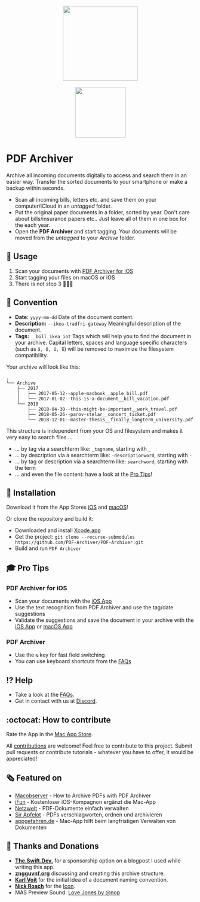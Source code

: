 <p align="center">
<a href="https://apps.apple.com/app/apple-store/id1433801905?pt=118993774&ct=GitHub&mt=8" target="itunes_store">
  <img src="assets/AppIcon.svg" width="200px">
</a>
<br>
<br>
<a href="https://apps.apple.com/app/apple-store/id1433801905?pt=118993774&ct=GitHub&mt=8">
<img src="https://linkmaker.itunes.apple.com/assets/shared/badges/en-us/appstore-lrg.svg" width="135px">
</a>
</p>

# PDF Archiver

Archive all incoming documents digitally to access and search them in an easier way.
Transfer the sorted documents to your smartphone or make a backup within seconds.

* Scan all incoming bills, letters etc. and save them on your computer/iCloud in an *untagged* folder.
* Put the original paper documents in a folder, sorted by year. Don't care about bills/insurance papers etc.. Just leave all of them in one box for the each year.
* Open the **PDF Archiver** and start tagging. Your documents will be moved from the *untagged* to your *Archive* folder.

## :rocket: Usage
1. Scan your documents with [PDF Archiver for iOS](http://ios.pdf-archiver.io)
2. Start tagging your files on macOS or iOS
3. There is not step 3 🤷🏻‍♂️

## :scroll: Convention
* **Date:** `yyyy-mm-dd` Date of the document content.
* **Description:** `--ikea-tradfri-gateway` Meaningful description of the document.
* **Tags:** `__bill_ikea_iot` Tags which will help you to find the document in your archive.
Capital letters, spaces and language specific characters (such as `ä, ö, ü, ß`) will be removed to maximize the filesystem compatibility.

Your archive will look like this:
```
.
└── Archive
    ├── 2017
    │   ├── 2017-05-12--apple-macbook__apple_bill.pdf
    │   └── 2017-01-02--this-is-a-document__bill_vacation.pdf
    └── 2018
        ├── 2018-04-30--this-might-be-important__work_travel.pdf
        ├── 2018-05-26--parov-stelar__concert_ticket.pdf
        └── 2018-12-01--master-thesis__finally_longterm_university.pdf
```

This structure is independent from your OS and filesystem and makes it very easy to search files ...
* ... by tag via a searchterm like: `_tagname`, starting with `_`
* ... by description via a searchterm like: `-descriptionword`, starting with `-`
* ... by tag or description via a searchterm like: `searchword`,  starting with the term
* ... and even the file content: have a look at the [Pro Tips](#pro-tips)!


## :floppy_disk: Installation
Download it from the App Stores [iOS](http://ios.pdf-archiver.io) and [macOS](http://macos.pdf-archiver.io)!

Or clone the repository and build it:
* Downloaded and install [Xcode.app](https://apps.apple.com/app/xcode/id497799835)
* Get the project: `git clone --recurse-submodules https://github.com/PDF-Archiver/PDF-Archiver.git`
* Build and run `PDF Archiver`

## <a name="pro-tips"></a>:mortar_board: Pro Tips
### PDF Archiver for iOS
* Scan your documents with the [iOS App](http://ios.pdf-archiver.io)
* Use the text recognition from PDF Archiver and use the tag/date suggestions
* Validate the suggestions and save the document in your archive with the [iOS App](http://ios.pdf-archiver.io) or [macOS App](http://macos.pdf-archiver.io)

### PDF Archiver
* Use the `↹` key for fast field switching
* You can use keyboard shortcuts from the [FAQs](https://pdf-archiver.io/faq)

## :interrobang: Help
* Take a look at the [FAQs](https://pdf-archiver.io/faq).
* Get in contact with us at [Discord](http://discord.pdf-archiver.io).

## :octocat: How to contribute
Rate the App in the [Mac App Store](http://macos.pdf-archiver.io).

All [contributions](https://github.com/PDF-Archiver/PDF-Archiver/blob/develop/.github/CONTRIBUTING.md) are welcome!
Feel free to contribute to this project.
Submit pull requests or contribute tutorials - whatever you have to offer, it would be appreciated!

## :newspaper_roll: Featured on
* [Macobserver](https://www.macobserver.com/reviews/quick-look/review-pdf-archiver/) - How to Archive PDFs with PDF Archiver
* [iFun](https://www.ifun.de/pdf-archiver-kostenloser-ios-kompagnon-ergaenzt-die-mac-app-128930/) - Kostenloser iOS-Kompagnon ergänzt die Mac-App
* [Netzwelt](https://www.netzwelt.de/download/24613-pdf-archiver.html) - PDF-Dokumente einfach verwalten
* [Sir Apfelot](https://www.sir-apfelot.de/pdf-archiver-22021/) - PDFs verschlagworten, ordnen und archivieren
* [appgefahren.de](https://www.appgefahren.de/pdf-archiver-praktische-mac-app-hilft-beim-langfristigen-verwalten-von-dokumenten-220759.html) - Mac-App hilft beim langfristigen Verwalten von Dokumenten

## :book: Thanks and Donations
* [**The.Swift.Dev.**](https://theswiftdev.com/2018/05/17/how-to-use-icloud-drive-documents/) for a sponsorship option on a blogpost I used while writing this app.
* [**zngguvnf.org**](https://zngguvnf.org) discussing and creating this archive structure.
* [**Karl Voit**](http://karl-voit.at/managing-digital-photographs/) for the initial idea of a document naming convention.
* [**Nick Roach**](https://www.elegantthemes.com) for the [Icon](https://www.iconfinder.com/icons/1055071/document_file_icon).
* MAS Preview Sound: [Love Jones by @nop](http://dig.ccmixter.org/files/Lancefield/50789)
